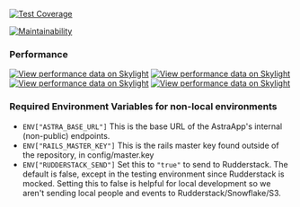 [![Test
Coverage](https://api.codeclimate.com/v1/badges/54c840e53bfe60b19ef1/test_coverage)](https://codeclimate.com/repos/66f800ef715b39325ec20d90/test_coverage)

[![Maintainability](https://api.codeclimate.com/v1/badges/54c840e53bfe60b19ef1/maintainability)](https://codeclimate.com/repos/66f800ef715b39325ec20d90/maintainability)
### Performance
[![View performance data on Skylight](https://badges.skylight.io/problem/VZAgq2VFwguG.svg?token=CB2cM-i5nNxhU-3iyEyXARltT3Bm1oFWRcs7OyXK23c)](https://www.skylight.io/app/applications/VZAgq2VFwguG)
[![View performance data on Skylight](https://badges.skylight.io/typical/VZAgq2VFwguG.svg?token=CB2cM-i5nNxhU-3iyEyXARltT3Bm1oFWRcs7OyXK23c)](https://www.skylight.io/app/applications/VZAgq2VFwguG)
[![View performance data on Skylight](https://badges.skylight.io/rpm/VZAgq2VFwguG.svg?token=CB2cM-i5nNxhU-3iyEyXARltT3Bm1oFWRcs7OyXK23c)](https://www.skylight.io/app/applications/VZAgq2VFwguG)
[![View performance data on Skylight](https://badges.skylight.io/status/VZAgq2VFwguG.svg?token=CB2cM-i5nNxhU-3iyEyXARltT3Bm1oFWRcs7OyXK23c)](https://www.skylight.io/app/applications/VZAgq2VFwguG)

### Required Environment Variables for non-local environments
* ```ENV["ASTRA_BASE_URL"]```
This is the base URL of the AstraApp's internal (non-public) endpoints.
* ```ENV["RAILS_MASTER_KEY"]```
This is the rails master key found outside of the repository, in config/master.key
* ```ENV["RUDDERSTACK_SEND"]``` Set this to ```"true"``` to send to Rudderstack.
  The default is false, except in the testing environment since Rudderstack is
mocked. Setting this to false is helpful for local development so we aren't
sending local people and events to Rudderstack/Snowflake/S3.
